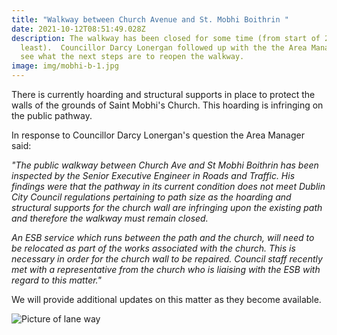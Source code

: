 ```yaml
---
title: "Walkway between Church Avenue and St. Mobhi Boithrin "
date: 2021-10-12T08:51:49.028Z
description: The walkway has been closed for some time (from start of 2020 at
  least).  Councillor Darcy Lonergan followed up with the the Area Manager to
  see what the next steps are to reopen the walkway.
image: img/mobhi-b-1.jpg
---
```

There is currently hoarding and structural supports in place to protect the walls of the grounds of Saint Mobhi's Church. This hoarding is infringing on the public pathway.

In response to Councillor Darcy Lonergan's question the Area Manager said:

*"The public walkway between Church Ave and St Mobhi Boithrin has been inspected by the Senior Executive Engineer in Roads and Traffic. His findings were that the pathway in its current condition does not meet Dublin City Council regulations pertaining to path size as the hoarding and structural supports for the church wall are infringing upon the existing path and therefore the walkway must remain closed.* 

*An ESB service which runs between the path and the church, will need to be relocated as part of the works associated with the church.  This is necessary in order for the church wall to be repaired.  Council staff recently met with a representative from the church who is liaising with the ESB with regard to this matter."*

We will provide additional updates on this matter as they become available.

![Picture of lane way](/img/mobhi-b-2.jpg "Picture of lane way")